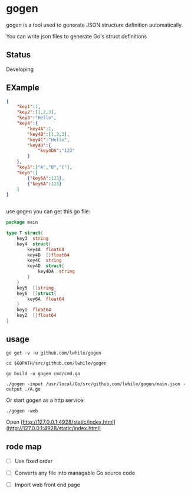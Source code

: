 # gogen

gogen is a tool used to generate JSON structure definition automatically.

You can write json files to generate Go's struct definitions

## Status 

Developing 

## EXample

```json
{
    "key1":1,
    "key2":[1,2,3],
    "key3":"Hello",
    "key4":{
        "key4A":1,
        "key4B":[1,2,3],
        "key4C":"Hello",
        "key4D":{
            "key4DA":"123"
        }
    },
    "key5":["A","B","C"],
    "key6":[
        {"key6A":123},
        {"key6A":123}
    ]
}
    
```

use gogen you can get this go file:

```go
package main

type T struct{
    key3  string
    key4  struct{
        key4A  float64
        key4B  []float64
        key4C  string
        key4D  struct{
            key4DA  string
        }
    }
    key5  []string
    key6  []struct{
        key6A  float64
    }
    key1  float64
    key2  []float64
}

```

## usage

```
go get -v -u github.com/lwhile/gogen

cd $GOPATH/src/github.com/lwhile/gogen

go build -o gogen cmd/cmd.go
```

```
./gogen -input /usr/local/Go/src/github.com/lwhile/gogen/main.json -output ./A.go
```

Or start gogen as a http service:

```
./gogen -web 
```

Open [http://127.0.0.1:4928/static/index.html](http://127.0.0.1:4928/static/index.html)


## rode map
- [ ] Use fixed order

- [ ] Converts any file into managable Go source code

- [ ] Import web front end page 